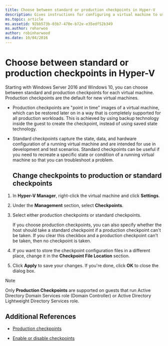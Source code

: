 ```yaml
---
title: Choose between standard or production checkpoints in Hyper-V
description: Gives instructions for configuring a virtual machine to use standard or production checkpoints
ms.topic: article
ms.assetid: 92bb573b-03b7-470e-b72e-e35edf52b349
ms.author: roharwoo
author: robinharwood
ms.date: 10/04/2016
---
```

# Choose between standard or production checkpoints in Hyper-V

>


Starting with Windows Server 2016 and Windows 10, you can choose between standard and production checkpoints for each virtual machine. Production checkpoints are the default for new virtual machines.

- Production checkpoints are "point in time" images of a virtual machine, which can be restored later on in a way that is completely supported for all production workloads. This is achieved by using backup technology inside the guest to create the checkpoint, instead of using saved state technology.

- Standard checkpoints capture the state, data, and hardware configuration of a running virtual machine and are intended for use in development and test scenarios. Standard checkpoints can be useful if you need to recreate a specific state or condition of a running virtual machine so that you can troubleshoot a problem.

  ## Change checkpoints to production or standard checkpoints

1.  In **Hyper-V Manager**, right-click the virtual machine and click **Settings**.

2.  Under the **Management** section, select **Checkpoints**.

3.  Select either production checkpoints or standard checkpoints.

    If you choose production checkpoints, you can also specify whether the host should take a standard checkpoint if a production checkpoint can't be taken. If you clear this checkbox and a production checkpoint can't be taken, then no checkpoint is taken.

4.  If you want to store the checkpoint configuration files in a different place, change it in the **Checkpoint File Location** section.

5.  Click **Apply** to save your changes. If you're done, click **OK** to close the dialog box.

> [!NOTE]
> Only **Production Checkpoints** are supported on guests that run Active Directory Domain Services role (Domain Controller) or Active Directory Lightweight Directory Services role.

## Additional References

-   [Production checkpoints](../What-s-new-in-Hyper-V-on-Windows.md#production-checkpoints-new)

-   [Enable or disable checkpoints](Enable-or-disable-checkpoints-in-Hyper-V.md)



